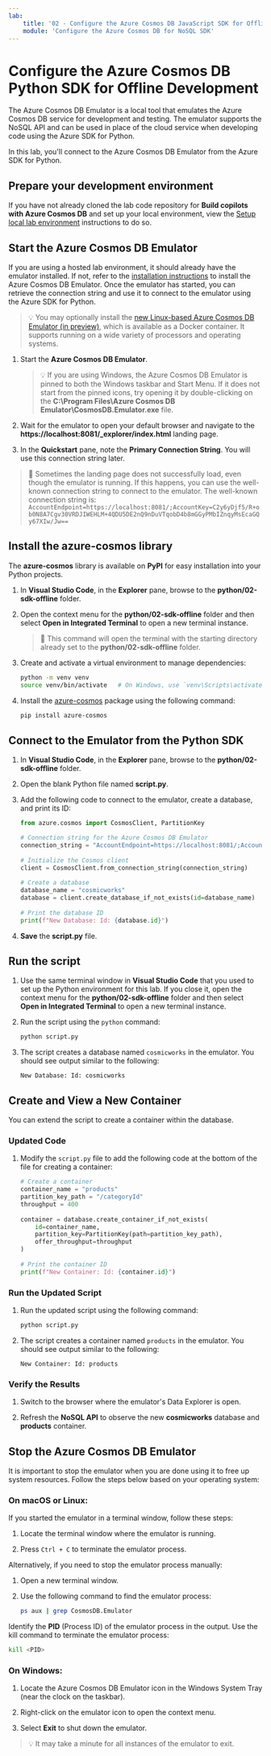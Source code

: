 ```yaml
---
lab:
    title: '02 - Configure the Azure Cosmos DB JavaScript SDK for Offline Development'
    module: 'Configure the Azure Cosmos DB for NoSQL SDK'
---
```


# Configure the Azure Cosmos DB Python SDK for Offline Development

The Azure Cosmos DB Emulator is a local tool that emulates the Azure Cosmos DB service for development and testing. The emulator supports the NoSQL API and can be used in place of the cloud service when developing code using the Azure SDK for Python.

In this lab, you'll connect to the Azure Cosmos DB Emulator from the Azure SDK for Python.

## Prepare your development environment

If you have not already cloned the lab code repository for **Build copilots with Azure Cosmos DB** and set up your local environment, view the [Setup local lab environment](00-setup-lab-environment.md) instructions to do so.

## Start the Azure Cosmos DB Emulator

If you are using a hosted lab environment, it should already have the emulator installed. If not, refer to the [installation instructions](https://docs.microsoft.com/azure/cosmos-db/local-emulator) to install the Azure Cosmos DB Emulator. Once the emulator has started, you can retrieve the connection string and use it to connect to the emulator using the Azure SDK for Python.

> &#128161; You may optionally install the [new Linux-based Azure Cosmos DB Emulator (in preview)](https://learn.microsoft.com/azure/cosmos-db/emulator-linux), which is available as a Docker container. It supports running on a wide variety of processors and operating systems.

1. Start the **Azure Cosmos DB Emulator**.

    > 💡 If you are using Windows, the Azure Cosmos DB Emulator is pinned to both the Windows taskbar and Start Menu. If it does not start from the pinned icons, try opening it by double-clicking on the **C:\Program Files\Azure Cosmos DB Emulator\CosmosDB.Emulator.exe** file.

1. Wait for the emulator to open your default browser and navigate to the **https://localhost:8081/_explorer/index.html** landing page.

1. In the **Quickstart** pane, note the **Primary Connection String**. You will use this connection string later.

> &#128221; Sometimes the landing page does not successfully load, even though the emulator is running. If this happens, you can use the well-known connection string to connect to the emulator. The well-known connection string is: `AccountEndpoint=https://localhost:8081/;AccountKey=C2y6yDjf5/R+ob0N8A7Cgv30VRDJIWEHLM+4QDU5DE2nQ9nDuVTqobD4b8mGGyPMbIZnqyMsEcaGQy67XIw/Jw==`

## Install the azure-cosmos library

The **azure-cosmos** library is available on **PyPI** for easy installation into your Python projects.

1. In **Visual Studio Code**, in the **Explorer** pane, browse to the **python/02-sdk-offline** folder.

1. Open the context menu for the **python/02-sdk-offline** folder and then select **Open in Integrated Terminal** to open a new terminal instance.

    > &#128221; This command will open the terminal with the starting directory already set to the **python/02-sdk-offline** folder.

1. Create and activate a virtual environment to manage dependencies:

   ```bash
   python -m venv venv
   source venv/bin/activate   # On Windows, use `venv\Scripts\activate`
   ```

1. Install the [azure-cosmos][pypi.org/project/azure-cosmos] package using the following command:

   ```bash
   pip install azure-cosmos
   ```

## Connect to the Emulator from the Python SDK

1. In **Visual Studio Code**, in the **Explorer** pane, browse to the **python/02-sdk-offline** folder.

1. Open the blank Python file named **script.py**.

1. Add the following code to connect to the emulator, create a database, and print its ID:

   ```python
   from azure.cosmos import CosmosClient, PartitionKey
   
   # Connection string for the Azure Cosmos DB Emulator
   connection_string = "AccountEndpoint=https://localhost:8081/;AccountKey=C2y6yDjf5/R+ob0N8A7Cgv30VRDJIWEHLM+4QDU5DE2nQ9nDuVTqobD4b8mGGyPMbIZnqyMsEcaGQy67XIw/Jw=="
    
   # Initialize the Cosmos client
   client = CosmosClient.from_connection_string(connection_string)
    
   # Create a database
   database_name = "cosmicworks"
   database = client.create_database_if_not_exists(id=database_name)
    
   # Print the database ID
   print(f"New Database: Id: {database.id}")
   ```

1. **Save** the **script.py** file.

## Run the script

1. Use the same terminal window in **Visual Studio Code** that you used to set up the Python environment for this lab. If you close it, open the context menu for the **python/02-sdk-offline** folder and then select **Open in Integrated Terminal** to open a new terminal instance.

1. Run the script using the `python` command:

   ```bash
   python script.py
   ```

1. The script creates a database named `cosmicworks` in the emulator. You should see output similar to the following:

   ```text
   New Database: Id: cosmicworks
   ```

## Create and View a New Container

You can extend the script to create a container within the database.

### Updated Code

1. Modify the `script.py` file to add the following code at the bottom of the file for creating a container:

   ```python
   # Create a container
   container_name = "products"
   partition_key_path = "/categoryId"
   throughput = 400
    
   container = database.create_container_if_not_exists(
       id=container_name,
       partition_key=PartitionKey(path=partition_key_path),
       offer_throughput=throughput
   )
    
   # Print the container ID
   print(f"New Container: Id: {container.id}")
   ```

### Run the Updated Script

1. Run the updated script using the following command:

   ```bash
   python script.py
   ```

1. The script creates a container named `products` in the emulator. You should see output similar to the following:

   ```text
   New Container: Id: products
   ```

### Verify the Results

1. Switch to the browser where the emulator's Data Explorer is open.

1. Refresh the **NoSQL API** to observe the new **cosmicworks** database and **products** container.

## Stop the Azure Cosmos DB Emulator

It is important to stop the emulator when you are done using it to free up system resources. Follow the steps below based on your operating system:

### On macOS or Linux:

If you started the emulator in a terminal window, follow these steps:

1. Locate the terminal window where the emulator is running.

1. Press `Ctrl + C` to terminate the emulator process.

Alternatively, if you need to stop the emulator process manually:

1. Open a new terminal window.

1. Use the following command to find the emulator process:

   ```bash
   ps aux | grep CosmosDB.Emulator
   ```

Identify the **PID** (Process ID) of the emulator process in the output. Use the kill command to terminate the emulator process:

```bash
kill <PID>
```

### On Windows:

1. Locate the Azure Cosmos DB Emulator icon in the Windows System Tray (near the clock on the taskbar).

1. Right-click on the emulator icon to open the context menu.

1. Select **Exit** to shut down the emulator.

> 💡 It may take a minute for all instances of the emulator to exit.

[code.visualstudio.com/docs/getstarted]: https://code.visualstudio.com/docs/getstarted/tips-and-tricks
[pypi.org/project/azure-cosmos]: https://pypi.org/project/azure-cosmos
